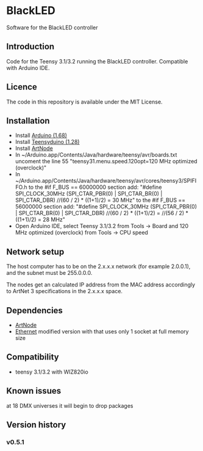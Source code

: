 # BlackLED
Software for the BlackLED controller

Introduction
------------
Code for the Teensy 3.1/3.2 running the BlackLED controller. Compatible with Arduino IDE.

Licence
-------
The code in this repository is available under the MIT License.

Installation
------------
- Install [Arduino (1.68)](https://www.arduino.cc/en/Main/OldSoftwareReleases#previous)
- Install [Teensyduino (1.28)](https://www.pjrc.com/teensy/td_download.html)
- Install [ArtNode](https://github.com/vertigo-dk/ArtNode) 
- In ~/Arduino.app/Contents/Java/hardware/teensy/avr/boards.txt 
	uncoment the line 55 "teensy31.menu.speed.120opt=120 MHz optimized (overclock)"
- In ~/Arduino.app/Contents/Java/hardware/teensy/avr/cores/teensy3/SPIFIFO.h
	to the #if F_BUS == 60000000 section add: 
	"#define SPI_CLOCK_30MHz   (SPI_CTAR_PBR(0) | SPI_CTAR_BR(0) | SPI_CTAR_DBR) //(60 / 2) * ((1+1)/2) = 30 MHz" 
	to the #if F_BUS == 56000000 section add: 
	"#define SPI_CLOCK_30MHz   (SPI_CTAR_PBR(0) | SPI_CTAR_BR(0) | SPI_CTAR_DBR) //(60 / 2) * ((1+1)/2) = //(56 / 2) * ((1+1)/2) = 28 MHz"
- Open Arduino IDE, select Teensy 3.1/3.2 from Tools -> Board 
	and 120 MHz optimized (overclock) from Tools -> CPU speed


Network setup
-----------
The host computer has to be on the 2.x.x.x network (for example 2.0.0.1), and the subnet must be 255.0.0.0. 

The nodes get an calculated IP address from the MAC address accordingly to ArtNet 3 specifications in the 2.x.x.x space.

Dependencies
------------
- [ArtNode](https://github.com/vertigo-dk/ArtNode) 
- [Ethernet](https://github.com/alex-Arc/Ethernet/tree/Selectable-socket-number) 
	modified version with that uses only 1 socket at full memory size


Compatibility
------------
- teensy 3.1/3.2 with WIZ820io

Known issues
------------
at 18 DMX universes it will begin to drop packages 

Version history
------------

### v0.5.1
